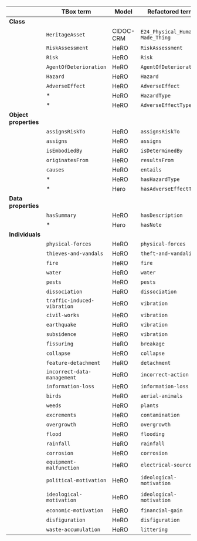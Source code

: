 |                       | **TBox term**               | **Model** | **Refactored term**             | **Full URI**                                                     |
|-----------------------|-----------------------------|-----------|---------------------------------|------------------------------------------------------------------|
| **Class**             |                             |           |                                 |                                                                  |
|                       | `HeritageAsset`             | CIDOC-CRM | `E24_Physical_Human-Made_Thing` | http://www.cidoc-crm.org/cidoc-crm/E24_Physical_Human-Made_Thing |
|                       | `RiskAssessment`            | HeRO      | `RiskAssessment`                | http://purl.org/sirius/ontology/hero/RiskAssessment              |
|                       | `Risk`                      | HeRO      | `Risk`                          | http://purl.org/sirius/ontology/hero/Risk                        |
|                       | `AgentOfDeterioration`      | HeRO      | `AgentOfDeterioration`          | http://purl.org/sirius/ontology/hero/AgentOfDeterioration        |
|                       | `Hazard`                    | HeRO      | `Hazard`                        | http://purl.org/sirius/ontology/hero/Hazard                      |
|                       | `AdverseEffect`             | HeRO      | `AdverseEffect`                 | http://purl.org/sirius/ontology/hero/AdverseEffect               |
|                       | *                           | HeRO      | `HazardType`                    | http://purl.org/sirius/ontology/hero/HazardType                  |
|                       | *                           | HeRO      | `AdverseEffectType`             | http://purl.org/sirius/ontology/hero/AdverseEffectType           |
| **Object properties** |                             |           |                                 |                                                                  |
|                       | `assignsRiskTo`             | HeRO      | `assignsRiskTo`                 | http://purl.org/sirius/ontology/hero/assignsRiskTo               |
|                       | `assigns`                   | HeRO      | `assigns`                       | http://purl.org/sirius/ontology/hero/assigns                     |
|                       | `isEmbodiedBy`              | HeRO      | `isDeterminedBy`                | http://purl.org/sirius/ontology/hero/isDeterminedBy              |
|                       | `originatesFrom`            | HeRO      | `resultsFrom`                   | http://purl.org/sirius/ontology/hero/resultsFrom                 |
|                       | `causes`                    | HeRO      | `entails`                       | http://purl.org/sirius/ontology/hero/entails                     |
|                       | *                           | HeRO      | `hasHazardType`                 | http://purl.org/sirius/ontology/hero/hasHazardType               |
|                       | *                           | Hero      | `hasAdverseEffectType`          | http://purl.org/sirius/ontology/hero/hasAdverseEffectType        |
| **Data properties**   |                             |           |                                 |                                                                  |
|                       | `hasSummary`                | HeRO      | `hasDescription`                | http://purl.org/sirius/ontology/hero/hasDescription              |
|                       | *                           | Hero      | `hasNote`                       | http://purl.org/sirius/ontology/hero/hasNote                     |
| **Individuals**       |                             |           |                                 |                                                                  |
|                       | `physical-forces`           | HeRO      | `physical-forces`               | http://purl.org/sirius/ontology/hero/physical-forces             |
|                       | `thieves-and-vandals`       | HeRO      | `theft-and-vandalism`           | http://purl.org/sirius/ontology/hero/theft-and-vandalism         |
|                       | `fire`                      | HeRO      | `fire`                          | http://purl.org/sirius/ontology/hero/fire                        |
|                       | `water`                     | HeRO      | `water`                         | http://purl.org/sirius/ontology/hero/water                       |
|                       | `pests`                     | HeRO      | `pests`                         | http://purl.org/sirius/ontology/hero/pests                       |
|                       | `dissociation`              | HeRO      | `dissociation`                  | http://purl.org/sirius/ontology/hero/dissociation                |
|                       | `traffic-induced-vibration` | HeRO      | `vibration`                     | http://purl.org/sirius/ontology/hero/vibration                   |
|                       | `civil-works`               | HeRO      | `vibration`                     | http://purl.org/sirius/ontology/hero/vibration                   |
|                       | `earthquake`                | HeRO      | `vibration`                     | http://purl.org/sirius/ontology/hero/vibration                   |
|                       | `subsidence`                | HeRO      | `vibration`                     | http://purl.org/sirius/ontology/hero/vibration                   |
|                       | `fissuring`                 | HeRO      | `breakage`                      | http://purl.org/sirius/ontology/hero/breakage                    |
|                       | `collapse`                  | HeRO      | `collapse`                      | http://purl.org/sirius/ontology/hero/collapse                    |
|                       | `feature-detachment`        | HeRO      | `detachment`                    | http://purl.org/sirius/ontology/hero/detachment                  |
|                       | `incorrect-data-management` | HeRO      | `incorrect-action`              | http://purl.org/sirius/ontology/hero/incorrect-action            |
|                       | `information-loss`          | HeRO      | `information-loss`              | http://purl.org/sirius/ontology/hero/information-loss            |
|                       | `birds`                     | HeRO      | `aerial-animals`                | http://purl.org/sirius/ontology/hero/aerial-animals              |
|                       | `weeds`                     | HeRO      | `plants`                        | http://purl.org/sirius/ontology/hero/plants                      |
|                       | `excrements`                | HeRO      | `contamination`                 | http://purl.org/sirius/ontology/hero/contamination               |
|                       | `overgrowth`                | HeRO      | `overgrowth`                    | http://purl.org/sirius/ontology/hero/overgrowth                  |
|                       | `flood`                     | HeRO      | `flooding`                      | http://purl.org/sirius/ontology/hero/flooding                    |
|                       | `rainfall`                  | HeRO      | `rainfall`                      | http://purl.org/sirius/ontology/hero/rainfall                    |
|                       | `corrosion`                 | HeRO      | `corrosion`                     | http://purl.org/sirius/ontology/hero/corrosion                   |
|                       | `equipment-malfunction`     | HeRO      | `electrical-source`             | http://purl.org/sirius/ontology/hero/electrical-source           |
|                       | `political-motivation`      | HeRO      | `ideological-motivation`        | http://purl.org/sirius/ontology/hero/ideological-motivation      |
|                       | `ideological-motivation`    | HeRO      | `ideological-motivation`        | http://purl.org/sirius/ontology/hero/ideological-motivation      |
|                       | `economic-motivation`       | HeRO      | `financial-gain`                | http://purl.org/sirius/ontology/hero/financial-gain              |
|                       | `disfiguration`             | HeRO      | `disfiguration`                 | http://purl.org/sirius/ontology/hero/disfiguration               |
|                       | `waste-accumulation`        | HeRO      | `littering`                     | http://purl.org/sirius/ontology/hero/littering                   |